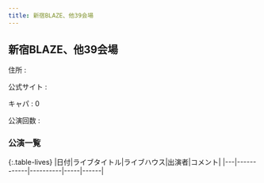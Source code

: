```yaml
---
title: 新宿BLAZE、他39会場
---
```

## 新宿BLAZE、他39会場


住所
:    

公式サイト
:    []()

キャパ
:    0

公演回数
: 


### 公演一覧

{:.table-lives}
|日付|ライブタイトル|ライブハウス|出演者|コメント|
|---|------------|----------|-----|------|
